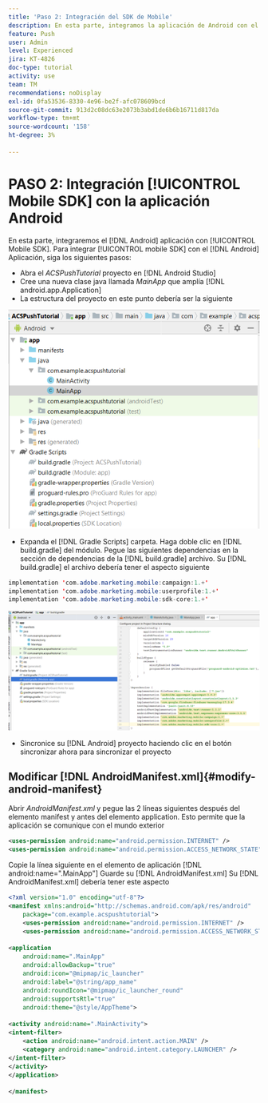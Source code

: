 ```yaml
---
title: 'Paso 2: Integración del SDK de Mobile'
description: En esta parte, integramos la aplicación de Android con el SDK móvil. Para integrar el SDK móvil con la aplicación de Android
feature: Push
user: Admin
level: Experienced
jira: KT-4826
doc-type: tutorial
activity: use
team: TM
recommendations: noDisplay
exl-id: 0fa53536-8330-4e96-be2f-afc078609bcd
source-git-commit: 913d2c08dc63e2073b3abd1de6b6b16711d817da
workflow-type: tm+mt
source-wordcount: '158'
ht-degree: 3%

---
```


# PASO 2: Integración [!UICONTROL Mobile SDK] con la aplicación Android

En esta parte, integraremos el [!DNL Android] aplicación con [!UICONTROL Mobile SDK]. Para integrar [!UICONTROL mobile SDK] con el [!DNL Android] Aplicación, siga los siguientes pasos:

* Abra el *ACSPushTutorial* proyecto en [!DNL Android Studio]
* Cree una nueva clase java llamada *MainApp* que amplía [!DNL android.app.Application]
* La estructura del proyecto en este punto debería ser la siguiente

![main-app](assets/android-main-app.PNG)

* Expanda el [!DNL Gradle Scripts] carpeta. Haga doble clic en [!DNL build.gradle] del módulo. Pegue las siguientes dependencias en la sección de dependencias de la [!DNL build.gradle] archivo. Su [!DNL build.gradle] el archivo debería tener el aspecto siguiente

<!--
Removed `{.line-numbers}` below
-->

```java
implementation 'com.adobe.marketing.mobile:campaign:1.+'
implementation 'com.adobe.marketing.mobile:userprofile:1.+'
implementation 'com.adobe.marketing.mobile:sdk-core:1.+'
```

![gradle de módulos](assets/module-build-gradle.PNG)

* Sincronice su [!DNL Android] proyecto haciendo clic en el botón sincronizar ahora para sincronizar el proyecto

## Modificar [!DNL AndroidManifest.xml]{#modify-android-manifest}

Abrir *AndroidManifest.xml* y pegue las 2 líneas siguientes después del elemento manifest y antes del elemento application. Esto permite que la aplicación se comunique con el mundo exterior

<!--
Removed `{.line-numbers}` below
-->

```xml
<uses-permission android:name="android.permission.INTERNET" />
<uses-permission android:name="android.permission.ACCESS_NETWORK_STATE" />
```

Copie la línea siguiente en el elemento de aplicación
[!DNL android:name=".MainApp"]
Guarde su [!DNL AndroidManifest.xml]
Su [!DNL AndroidManifest.xml] debería tener este aspecto

<!--
Removed `{.line-numbers}` below
-->

```xml
<?xml version="1.0" encoding="utf-8"?>
<manifest xmlns:android="http://schemas.android.com/apk/res/android"
    package="com.example.acspushtutorial">
    <uses-permission android:name="android.permission.INTERNET" />
    <uses-permission android:name="android.permission.ACCESS_NETWORK_STATE" />

<application
    android:name=".MainApp"
    android:allowBackup="true"
    android:icon="@mipmap/ic_launcher"
    android:label="@string/app_name"
    android:roundIcon="@mipmap/ic_launcher_round"
    android:supportsRtl="true"
    android:theme="@style/AppTheme">

<activity android:name=".MainActivity">
<intent-filter>
    <action android:name="android.intent.action.MAIN" />
    <category android:name="android.intent.category.LAUNCHER" />
</intent-filter>
</activity>
</application>

</manifest>
```
